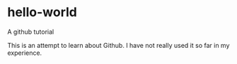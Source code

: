 # hello-world
A github tutorial

This is an attempt to learn about Github. I have not really used it so far in my experience.
